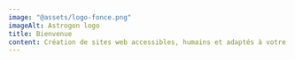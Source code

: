 ```yaml
---
image: "@assets/logo-fonce.png"
imageAlt: Astrogon logo
title: Bienvenue
content: Création de sites web accessibles, humains et adaptés à votre budget
---
```

